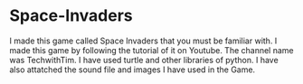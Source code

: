 # Space-Invaders
I made this game called Space Invaders that you must be familiar with.
I made this game by following the tutorial of it on Youtube.
The channel name was TechwithTim. 
I have used turtle and other libraries of python. I have also attatched the sound file and images I have used in the Game.
